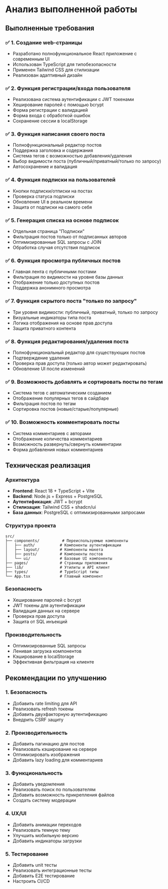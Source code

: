 # Анализ выполненной работы

## Выполненные требования

### ✅ 1. Создание web-страницы
- Разработано полнофункциональное React приложение с современным UI
- Использован TypeScript для типобезопасности
- Применен Tailwind CSS для стилизации
- Реализован адаптивный дизайн

### ✅ 2. Функция регистрации/входа пользователя
- Реализована система аутентификации с JWT токенами
- Хеширование паролей с помощью bcrypt
- Форма регистрации с валидацией
- Форма входа с обработкой ошибок
- Сохранение сессии в localStorage

### ✅ 3. Функция написания своего поста
- Полнофункциональный редактор постов
- Поддержка заголовка и содержания
- Система тегов с возможностью добавления/удаления
- Выбор видимости поста (публичный/приватный/только по запросу)
- Автосохранение и валидация

### ✅ 4. Функция подписки на пользователей
- Кнопки подписки/отписки на постах
- Проверка статуса подписки
- Обновление UI в реальном времени
- Защита от подписки на самого себя

### ✅ 5. Генерация списка на основе подписок
- Отдельная страница "Подписки"
- Фильтрация постов только от подписанных авторов
- Оптимизированные SQL запросы с JOIN
- Обработка случая отсутствия подписок

### ✅ 6. Функция просмотра публичных постов
- Главная лента с публичными постами
- Фильтрация по видимости на уровне базы данных
- Отображение только доступных постов
- Поддержка анонимного просмотра

### ✅ 7. Функция скрытого поста "только по запросу"
- Три уровня видимости: публичный, приватный, только по запросу
- Визуальные индикаторы типа поста
- Логика отображения на основе прав доступа
- Защита приватного контента

### ✅ 8. Функция редактирования/удаления поста
- Полнофункциональный редактор для существующих постов
- Подтверждение удаления
- Проверка прав доступа (только автор может редактировать)
- Обновление UI после изменений

### ✅ 9. Возможность добавлять и сортировать посты по тегам
- Система тегов с автоматическим созданием
- Отображение популярных тегов в сайдбаре
- Фильтрация постов по тегам
- Сортировка постов (новые/старые/популярные)

### ✅ 10. Возможность комментировать посты
- Система комментариев с авторами
- Отображение количества комментариев
- Возможность развернуть/свернуть комментарии
- Форма добавления новых комментариев

## Техническая реализация

### Архитектура
- **Frontend**: React 18 + TypeScript + Vite
- **Backend**: Node.js + Express + PostgreSQL
- **Аутентификация**: JWT + bcrypt
- **Стилизация**: Tailwind CSS + shadcn/ui
- **База данных**: PostgreSQL с оптимизированными запросами

### Структура проекта
```
src/
├── components/          # Переиспользуемые компоненты
│   ├── auth/           # Компоненты аутентификации
│   ├── layout/         # Компоненты макета
│   ├── posts/          # Компоненты постов
│   └── ui/             # Базовые UI компоненты
├── pages/              # Страницы приложения
├── lib/                # Утилиты и API клиент
├── types/              # TypeScript типы
└── App.tsx             # Главный компонент
```

### Безопасность
- Хеширование паролей с bcrypt
- JWT токены для аутентификации
- Валидация данных на сервере
- Проверка прав доступа
- Защита от SQL инъекций

### Производительность
- Оптимизированные SQL запросы
- Ленивая загрузка компонентов
- Кэширование в localStorage
- Эффективная фильтрация на клиенте

## Рекомендации по улучшению

### 1. Безопасность
- Добавить rate limiting для API
- Реализовать refresh токены
- Добавить двухфакторную аутентификацию
- Внедрить CSRF защиту

### 2. Производительность
- Добавить пагинацию для постов
- Реализовать кэширование на сервере
- Оптимизировать изображения
- Добавить lazy loading для комментариев

### 3. Функциональность
- Добавить уведомления
- Реализовать поиск по пользователям
- Добавить возможность прикрепления файлов
- Создать систему модерации

### 4. UX/UI
- Добавить анимации переходов
- Реализовать темную тему
- Улучшить мобильную версию
- Добавить индикаторы загрузки

### 5. Тестирование
- Добавить unit тесты
- Реализовать интеграционные тесты
- Добавить E2E тестирование
- Настроить CI/CD